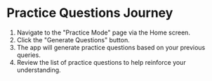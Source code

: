 # Practice Questions Journey

1. Navigate to the "Practice Mode" page via the Home screen.
2. Click the "Generate Questions" button.
3. The app will generate practice questions based on your previous queries.
4. Review the list of practice questions to help reinforce your understanding.
